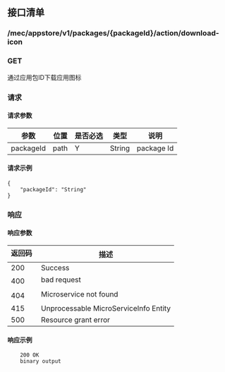 ## 接口清单

### /mec/appstore/v1/packages/{packageId}/action/download-icon
###  GET
通过应用包ID下载应用图标
### 请求
#### 请求参数
|参数 |位置 | 是否必选 | 类型 |说明|
|-----|-----|----|------|-----|
|packageId | path |Y| String | package Id |

#### 请求示例
```
{
    "packageId": "String"
}
```

### 响应
#### 响应参数
|返回码  |描述|
|-----|-----|
|200 | Success |
|400 | bad request |
|404 | Microservice not found |
|415 | Unprocessable MicroServiceInfo Entity  |
|500 | Resource grant error |

#### 响应示例
```
    200 OK
    binary output
```
